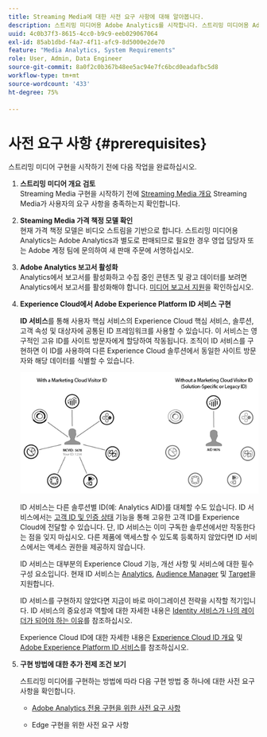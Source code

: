 ```yaml
---
title: Streaming Media에 대한 사전 요구 사항에 대해 알아봅니다.
description: 스트리밍 미디어용 Adobe Analytics를 시작합니다. 스트리밍 미디어용 Adobe Analytics을 구현하기 위해 필요한 사항을 알아봅니다.
uuid: 4c0b37f3-8615-4cc0-b9c9-eeb029067064
exl-id: 85ab1dbd-f4a7-4f11-afc9-8d5000e2de70
feature: "Media Analytics, System Requirements"
role: User, Admin, Data Engineer
source-git-commit: 8a0f2c0b367b48ee5ac94e7fc6bcd0eadafbc5d8
workflow-type: tm+mt
source-wordcount: '433'
ht-degree: 75%

---
```


# 사전 요구 사항 {#prerequisites}

스트리밍 미디어 구현을 시작하기 전에 다음 작업을 완료하십시오.

1. **스트리밍 미디어 개요 검토**<br>
Streaming Media 구현을 시작하기 전에 [Streaming Media 개요](/help/media-overview.md) Streaming Media가 사용자의 요구 사항을 충족하는지 확인합니다.

1. **Steaming Media 가격 책정 모델 확인**<br>
현재 가격 책정 모델은 비디오 스트림을 기반으로 합니다. 스트리밍 미디어용 Analytics는 Adobe Analytics과 별도로 판매되므로 필요한 경우 영업 담당자 또는 Adobe 계정 팀에 문의하여 새 판매 주문에 서명하십시오.

1. **Adobe Analytics 보고서 활성화**<br>
Analytics에서 보고서를 활성화하고 수집 중인 콘텐츠 및 광고 데이터를 보려면 Analytics에서 보고서를 활성화해야 합니다. [미디어 보고서 지원](/help/reporting/media-reports-enable.md)을 확인하십시오.

1. **Experience Cloud에서 Adobe Experience Platform ID 서비스 구현**

   **ID 서비스**&#x200B;를 통해 사용자 핵심 서비스의 Experience Cloud 핵심 서비스, 솔루션, 고객 속성 및 대상자에 공통된 ID 프레임워크를 사용할 수 있습니다. 이 서비스는 영구적인 고유 ID를 사이트 방문자에게 할당하여 작동됩니다. 조직이 ID 서비스를 구현하면 이 ID를 사용하여 다른 Experience Cloud 솔루션에서 동일한 사이트 방문자와 해당 데이터를 식별할 수 있습니다.

   ![ID 서비스 그래픽](assets/mc_id_service_graphic.png)

   ID 서비스는 다른 솔루션별 ID(예: Analytics AID)를 대체할 수도 있습니다. ID 서비스에서는 [고객 ID 및 인증 상태](https://experienceleague.adobe.com/docs/id-service/using/reference/authenticated-state.html?lang=ko-KR) 기능을 통해 고유한 고객 ID를 Experience Cloud에 전달할 수 있습니다. 단, ID 서비스는 이미 구독한 솔루션에서만 작동한다는 점을 잊지 마십시오. 다른 제품에 액세스할 수 있도록 등록하지 않았다면 ID 서비스에서는 액세스 권한을 제공하지 않습니다.

   ID 서비스는 대부분의 Experience Cloud 기능, 개선 사항 및 서비스에 대한 필수 구성 요소입니다. 현재 ID 서비스는 [Analytics](https://www.adobe.com/kr/marketing-cloud/web-analytics.html), [Audience Manager](https://www.adobe.com/kr/marketing-cloud/data-management-platform.html) 및 [Target](https://www.adobe.com/kr/marketing-cloud/testing-targeting.html)을 지원합니다.

   ID 서비스를 구현하지 않았다면 지금이 바로 마이그레이션 전략을 시작할 적기입니다. ID 서비스의 중요성과 역할에 대한 자세한 내용은 [Identity 서비스가 나의 레이더가 되어야 하는 이유](https://theblog.adobe.com/why-new-adobe-marketing-cloud-id-service-should-be-on-your-radar/)를 참조하십시오.

   Experience Cloud ID에 대한 자세한 내용은 [Experience Cloud ID 개요](https://experienceleague.adobe.com/docs/id-service/using/intro/overview.html) 및 [Adobe Experience Platform ID 서비스](https://experienceleague.adobe.com/docs/id-service/using/home.html)를 참조하십시오.

1. **구현 방법에 대한 추가 전제 조건 보기**

   스트리밍 미디어를 구현하는 방법에 따라 다음 구현 방법 중 하나에 대한 사전 요구 사항을 확인합니다.

   * [Adobe Analytics 전용 구현을 위한 사전 요구 사항](/help/implementation/media-sdk/setup/prerequisites-analytics.md)

   * Edge 구현을 위한 사전 요구 사항

